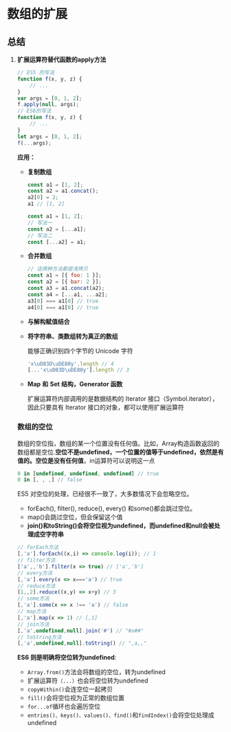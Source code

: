 # 数组的扩展



## 总结

1. **扩展运算符替代函数的apply方法**

   ```javascript
   // ES5 的写法
   function f(x, y, z) {
       // ...
   }
   var args = [0, 1, 2];
   f.apply(null, args);
   // ES6的写法
   function f(x, y, z) {
       // ...
   }
   let args = [0, 1, 2];
   f(...args);
   ```

   **应用：**

   * **复制数组**

     ```javascript
     const a1 = [1, 2];
     const a2 = a1.concat();
     a2[0] = 2;
     a1 // [1, 2]
     
     const a1 = [1, 2];
     // 写法一
     const a2 = [...a1];
     // 写法二
     const [...a2] = a1;
     ```

   * **合并数组**

     ```javascript
     // 这两种方法都是浅拷贝
     const a1 = [{ foo: 1 }];
     const a2 = [{ bar: 2 }];
     const a3 = a1.concat(a2);
     const a4 = [...a1, ...a2];
     a3[0] === a1[0] // true
     a4[0] === a1[0] // true
     
     ```

   * **与解构赋值结合**

   * **将字符串、类数组转为真正的数组**

     能够正确识别四个字节的 Unicode 字符

     ```javascript
     'x\uD83D\uDE80y'.length // 4
     [...'x\uD83D\uDE80y'].length // 3
     ```

   * **Map** **和** **Set** **结构，Generator 函数**

     扩展运算符内部调用的是数据结构的 Iterator 接口（Symbol.iterator），因此只要具有 Iterator 接口的对象，都可以使用扩展运算符
   
   ### 数组的空位
   
   数组的空位指，数组的某一个位置没有任何值。比如，Array构造函数返回的数组都是空位.**空位不是undefined，一个位置的值等于undefined，依然是有值的。空位是没有任何值**，in运算符可以说明这一点
   
   ```javascript
   0 in [undefined, undefined, undefined] // true
   0 in [, , ,] // false
   ```
   
   ES5 对空位的处理，已经很不一致了，大多数情况下会忽略空位。
   
   - forEach(), filter(), reduce(), every() 和some()都会跳过空位。
   - map()会跳过空位，但会保留这个值
   - **join()和toString()会将空位视为undefined，而undefined和null会被处理成空字符串**
   
   ```javascript
   // forEach方法
   [,'a'].forEach((x,i) => console.log(i)); // 1
   // filter方法
   ['a',,'b'].filter(x => true) // ['a','b']
   // every方法
   [,'a'].every(x => x==='a') // true
   // reduce方法
   [1,,2].reduce((x,y) => x+y) // 3
   // some方法
   [,'a'].some(x => x !== 'a') // false
   // map方法
   [,'a'].map(x => 1) // [,1]
   // join方法
   [,'a',undefined,null].join('#') // "#a##"
   // toString方法
   [,'a',undefined,null].toString() // ",a,,"
   ```
   
   **ES6 则是明确将空位转为undefined**:
   
   * `Array.from()`方法会将数组的空位，转为undefined
   * 扩展运算符`（...）`也会将空位转为undefined
   * `copyWithin()`会连空位一起拷贝
   * `fill()`会将空位视为正常的数组位置
   * `for...of`循环也会遍历空位
   * `entries()、keys()、values()、find()`和`findIndex()`会将空位处理成undefined